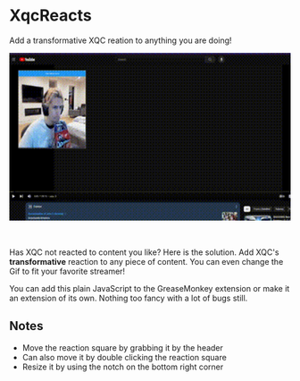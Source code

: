 # XqcReacts
Add a transformative XQC reation to anything you are doing!

<p align="center">
  <a>
    <img src="reacting.gif" height="300px">
  </a>
</p>

&nbsp;

Has XQC not reacted to content you like? Here is the solution. Add XQC's **transformative** reaction to any piece of content. You can even change the Gif to fit your favorite streamer!

You can add this plain JavaScript to the GreaseMonkey extension or make it an extension of its own. Nothing too fancy with a lot of bugs still.

## Notes
* Move the reaction square by grabbing it by the header
* Can also move it by double clicking the reaction square
* Resize it by using the notch on the bottom right corner
